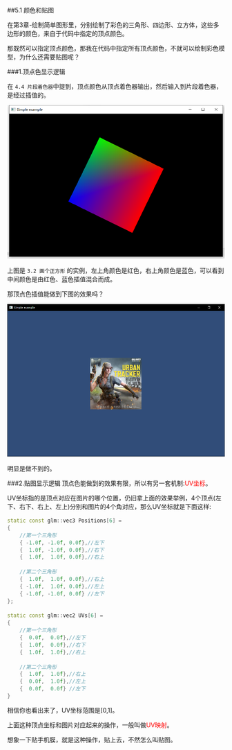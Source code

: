 ##5.1 颜色和贴图

在第3章-绘制简单图形里，分别绘制了彩色的三角形、四边形、立方体，这些多边形的颜色，来自于代码中指定的顶点颜色。

那既然可以指定顶点颜色，那我在代码中指定所有顶点颜色，不就可以绘制彩色模型，为什么还需要贴图呢？

###1.顶点色显示逻辑

在 `4.4 片段着色器`中提到，顶点颜色从顶点着色器输出，然后输入到片段着色器，是经过插值的。

![](../../imgs/opengl_draw_polygon/draw_quad/draw_quad_success.png)

上图是 `3.2 画个正方形` 的实例，左上角颜色是红色，右上角颜色是蓝色，可以看到中间颜色是由红色、蓝色插值混合而成。

那顶点色插值能做到下图的效果吗？

![](../../imgs/texture_make_beautiful/texture_make_beautiful/draw_quad_with_texture.png)

明显是做不到的。

###2.贴图显示逻辑
顶点色能做到的效果有限，所以有另一套机制:<font color=red>UV坐标</font>。

UV坐标指的是顶点对应在图片的哪个位置，仍旧拿上面的效果举例，4个顶点(左下、右下、右上、左上)分别和图片的4个角对应，那么UV坐标就是下面这样:

```c++
static const glm::vec3 Positions[6] =
{
    //第一个三角形
    { -1.0f, -1.0f, 0.0f},//左下
    {  1.0f, -1.0f, 0.0f},//右下
    {  1.0f,  1.0f, 0.0f},//右上

    //第二个三角形
    {  1.0f,  1.0f, 0.0f},//右上
    { -1.0f,  1.0f, 0.0f},//左上
    { -1.0f, -1.0f, 0.0f} //左下
};

static const glm::vec2 UVs[6] = 
{
    //第一个三角形
    {  0.0f,  0.0f},//左下
    {  1.0f,  0.0f},//右下
    {  1.0f,  1.0f},//右上

    //第二个三角形
    {  1.0f,  1.0f},//右上
    {  0.0f,  1.0f},//左上
    {  0.0f,  0.0f} //左下
}
```

相信你也看出来了，UV坐标范围是[0,1]。

上面这种顶点坐标和图片对应起来的操作，一般叫做<font color=red>UV映射</font>。

想象一下贴手机膜，就是这种操作，贴上去，不然怎么叫贴图。